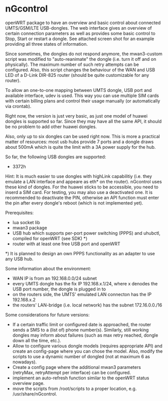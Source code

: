 # nGcontrol
openWRT package to have an overview and basic control about connected UMTS/GSM/LTE USB-dongles. The web interface gives an overview of certain connection parameters as well as provides some basic control to Stop, Start or restart a dongle. See attached screen shot for an example providing all three states of information.

Since sometimes, the dongles do not respond anymore, the mwan3-custom script was modified to "auto-reanimate" the dongle (i.e. turn it off and on physically). The maximum number of such retry attempts can be configured. Also, this script changes the behaviour of the WAN and USB LED of a D-Link DIR-825 router (should be quite customizable for any router).

To allow an one-to-one mapping between UMTS dongle, USB port and available interface, udev is used. This way you can use multiple SIM cards with certain billing plans and control their usage manually (or automatically via crontab).  

Right now, the version is just very basic, as just one model of huawei dongles is supported so far. Since they may have all the same API, it should be no problem to add other huawei dongles.

Also, only up to six dongles can be used right now. This is more a practical matter of resources: most usb hubs provide 7 ports and a dongle draws about 500mA which is quite the limit with a 3A power supply for the hub.



So far, the following USB dongles are supported:
  - 3372h

Hint: It is much easier to use dongles with highLink capabilitiy (i.e. they emulate a LAN interface and appeare as eth* on the router). nGcontrol uses these kind of dongles. For the huawei sticks to be accessible, you need to inserd a SIM card. For testing, you may also use a deactivated one. It is recommended to deactivate the PIN, otherwise an API function must enter the pin after every dongle's reboot (which is not implemented yet).
  

Prerequisites: 
  - lua socket lib
  - mwan3 package
  - USB hub which supports per-port power switching (PPPS) and uhubctl, compiled for openWRT (see SDK) *)
  - router with at least one free USB port and openWRT


*) It is planned to design an own PPPS functionality as an adapter to use any USB hub.

Some information about the environment:
  - WAN IP is from an 192.168.0.0/24 subnet
  - every UMTS dongle has the fix IP 192.168.x.1/24, where x denodes the USB port number, the dongle is plugged in to
  - on the routers side, the UMTS' emulated LAN connecton has the IP 192.168.x.2
  - the routers' LAN-bridge (i.e. local network) has the subnet 172.16.0.0./16


Some considerations for future versions:
  - If a certain traffic limit or configured date is approached, the router sends a SMS to a (list of) phone number(s). Similarly, still working dongles may inform about failures (such as max retry reached, dongle down all the time, etc.).
  - Allow to configure various dongle models (requires appropriate API) and create an config-page where you can chose the model. Also, modify the scripts to use a dynamic number of dongled (not at maximum 6 as nowadays).
  - Create a config page where the additional mwan3 parameters (retryMax, retryAttempt per interface) can be configured.
  - implement an auto-refresh function similar to the openWRT status overview page.
  - move the scripts from /root/scripts to a proper location, e.g. /usr/share/nGcontrol.
